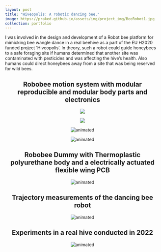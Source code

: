 ```yaml
---
layout: post
title: "Hiveopolis: A robotic dancing bee."
image: https://praked.github.io/assets/img/project_img/BeeRobot1.jpg
collection: portfolio
---
```

I was involved in the design and development of a Robot bee platform for mimicking bee wangle dance in a real beehive as a part of
the EU H2020 funded project ’Hiveopolis’. In theory, such a robot could guide honeybees to a safe foraging site if humans determined that another site was contaminated with pesticides and was affecting the hive’s health. Also humans could direct honeybees away from a site that was being reserved for wild bees.

<h2 align="center">Robobee motion system with modular reproducible and modular body parts and electronics</h2>
<p align="center">
  <img src="https://praked.github.io/assets/img/BeeRobo1.gif" />
</p>
<p align="center">
  <img src="https://praked.github.io/assets/img/BeeRobo2.gif" />
</p>
<p align="center">
  <img src="https://praked.github.io/assets/img/BeeRobo3.gif" alt="animated" />
</p>
<p align="center">
  <img src="https://praked.github.io/assets/img/BeeRobo4.gif" alt="animated" />
</p>
<h2 align="center">Robobee Dummy with Thermoplastic polyurethane body and a electrically actuated flexible wing PCB</h2>
<p align="center">
  <img src="https://praked.github.io/assets/img/robodummy.gif"  alt="animated" />
</p>
<h2 align="center">Trajectory measurements of the dancing bee robot</h2>
<p align="center">
  <img src="https://praked.github.io/assets/img/1Trajectory2022.gif"  alt="animated" />
</p>
<h2 align="center">Experiments in a real hive conducted in 2022</h2>
<p align="center">
  <img src="https://praked.github.io/assets/img/BeeRobot2022.gif"  alt="animated" />
</p>
